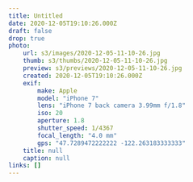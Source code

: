 ```yaml
---
title: Untitled
date: 2020-12-05T19:10:26.000Z
draft: false
drop: true
photo:
    url: s3/images/2020-12-05-11-10-26.jpg
    thumb: s3/thumbs/2020-12-05-11-10-26.jpg
    preview: s3/previews/2020-12-05-11-10-26.jpg
    created: 2020-12-05T19:10:26.000Z
    exif:
        make: Apple
        model: "iPhone 7"
        lens: "iPhone 7 back camera 3.99mm f/1.8"
        iso: 20
        aperture: 1.8
        shutter_speed: 1/4367
        focal_length: "4.0 mm"
        gps: "47.7289472222222 -122.263183333333"
    title: null
    caption: null
links: []
---
```

